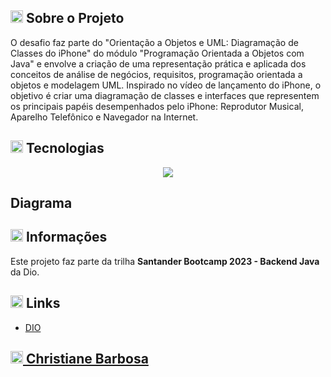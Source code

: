 <h2><img width="20px" src="https://github.com/christianebs/christianebs/assets/108686840/45469bba-2011-45d3-8d45-d03d56753e32"> Sobre o Projeto </h2>

O desafio faz parte do "Orientação a Objetos e UML: Diagramação de Classes do iPhone" do módulo "Programação Orientada a Objetos com Java" e envolve a criação de uma representação prática e aplicada dos conceitos de análise de negócios, requisitos, programação orientada a objetos e modelagem UML. Inspirado no vídeo de lançamento do iPhone, o objetivo é criar uma diagramação de classes e interfaces que representem os principais papéis desempenhados pelo iPhone: Reprodutor Musical, Aparelho Telefônico e Navegador na Internet.

<h2><img width="20px" src="https://github.com/christianebs/christianebs/assets/108686840/c3873651-a26c-4982-8a1f-61306770030e"> Tecnologias </h2>

<p align="center">
  <img src="https://img.shields.io/badge/java-0D1117?style=for-the-badge&logo=openjdk&logoColor=CC6699">
</p>

<h2>Diagrama</h2>

<h2><img width="20px" src="https://github.com/christianebs/christianebs/assets/108686840/5c7bf7c9-1183-43a0-9b86-49812dad39fc"> Informações </h2>

Este projeto faz parte da trilha **Santander Bootcamp 2023 - Backend Java** da Dio.

<h2><img width="20px" src="https://github.com/christianebs/christianebs/assets/108686840/a2e28590-7b92-43d6-bc0c-8f7461b1914c"> Links </h2>

- [DIO](https://www.dio.me/)

<h2><a href="https://christianebs.github.io/curriculo/"><img width="20px" src="https://github.com/christianebs/christianebs/assets/108686840/cc4e82ab-f1fc-436a-b3d2-89d5bdb11f32"> Christiane Barbosa </a></h2>
